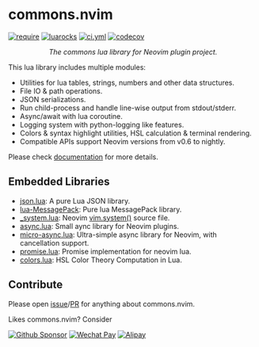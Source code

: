 <!-- markdownlint-disable MD001 MD013 MD034 MD033 MD051 -->

# commons.nvim

<p>
<a href="https://github.com/neovim/neovim/releases/v0.6.0"><img alt="require" src="https://img.shields.io/badge/require-0.6%2B-blue" /></a>
<a href="https://luarocks.org/modules/linrongbin16/commons.nvim"><img alt="luarocks" src="https://img.shields.io/luarocks/v/linrongbin16/commons.nvim" /></a>
<a href="https://github.com/linrongbin16/commons.nvim/actions/workflows/ci.yml"><img alt="ci.yml" src="https://img.shields.io/github/actions/workflow/status/linrongbin16/commons.nvim/ci.yml?label=ci" /></a>
<a href="https://app.codecov.io/github/linrongbin16/commons.nvim"><img alt="codecov" src="https://img.shields.io/codecov/c/github/linrongbin16/commons.nvim/main?label=codecov" /></a>
</p>

<p align="center"><i>
The commons lua library for Neovim plugin project.
</i></p>

This lua library includes multiple modules:

- Utilities for lua tables, strings, numbers and other data structures.
- File IO & path operations.
- JSON serializations.
- Run child-process and handle line-wise output from stdout/stderr.
- Async/await with lua coroutine.
- Logging system with python-logging like features.
- Colors & syntax highlight utilities, HSL calculation & terminal rendering.
- Compatible APIs support Neovim versions from v0.6 to nightly.

Please check [documentation](https://linrongbin16.github.io/commons.nvim) for more details.

## Embedded Libraries

- [json.lua](https://github.com/actboy168/json.lua): A pure Lua JSON library.
- [lua-MessagePack](https://fperrad.frama.io/lua-MessagePack): Pure lua MessagePack library.
- [\_system.lua](https://github.com/neovim/neovim/blob/master/runtime/lua/vim/_system.lua): Neovim [vim.system()](<https://neovim.io/doc/user/lua.html#vim.system()>) source file.
- [async.lua](https://github.com/lewis6991/async.nvim): Small aync library for Neovim plugins.
- [micro-async.lua](https://github.com/willothy/micro-async.nvim): Ultra-simple async library for Neovim, with cancellation support.
- [promise.lua](https://github.com/notomo/promise.nvim): Promise implementation for neovim lua.
- [colors.lua](http://sputnik.freewisdom.org/lib/colors/): HSL Color Theory Computation in Lua.

## Contribute

Please open [issue](https://github.com/linrongbin16/commons.nvim/issues)/[PR](https://github.com/linrongbin16/commons.nvim/pulls) for anything about commons.nvim.

Likes commons.nvim? Consider

[![Github Sponsor](https://img.shields.io/badge/-Sponsor%20Me%20on%20Github-magenta?logo=github&logoColor=white)](https://github.com/sponsors/linrongbin16) [![Wechat Pay](https://img.shields.io/badge/-Tip%20Me%20on%20WeChat-brightgreen?logo=wechat&logoColor=white)](https://github.com/linrongbin16/lin.nvim/wiki/Sponsor) [![Alipay](https://img.shields.io/badge/-Tip%20Me%20on%20Alipay-blue?logo=alipay&logoColor=white)](https://github.com/linrongbin16/lin.nvim/wiki/Sponsor)
